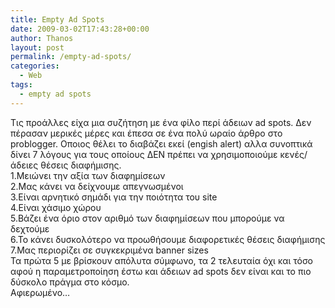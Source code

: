 ```yaml
---
title: Empty Ad Spots
date: 2009-03-02T17:43:28+00:00
author: Thanos
layout: post
permalink: /empty-ad-spots/
categories:
  - Web
tags:
  - empty ad spots
---
```

Τις προάλλες είχα μια συζήτηση με ένα φίλο περί άδειων ad spots. Δεν πέρασαν μερικές μέρες και έπεσα σε ένα πολύ ωραίο άρθρο στο problogger. Οποιος θέλει το διαβάζει εκεί (engish alert) αλλα συνοπτικά δίνει 7 λόγους για τους οποίους ΔΕΝ πρέπει να χρησιμοποιούμε κενές/άδειες θέσεις διαφήμισης.  
1.Μειώνει την αξία των διαφημίσεων  
2.Μας κάνει να δείχνουμε απεγνωσμένοι  
3.Είναι αρνητικό σημάδι για την ποιότητα του site  
4.Είναι χάσιμο χώρου  
5.Βάζει ένα όριο στον αριθμό των διαφημίσεων που μπορούμε να δεχτούμε  
6.Το κάνει δυσκολότερο να προωθήσουμε διαφορετικές θέσεις διαφήμισης  
7.Μας περιορίζει σε συγκεκριμένα banner sizes  
Τα πρώτα 5 με βρίσκουν απόλυτα σύμφωνο, τα 2 τελευταία όχι και τόσο αφού η παραμετροποίηση έστω και άδειων ad spots δεν είναι και το πιο δύσκολο πράγμα στο κόσμο.  
Αφιερωμένο…